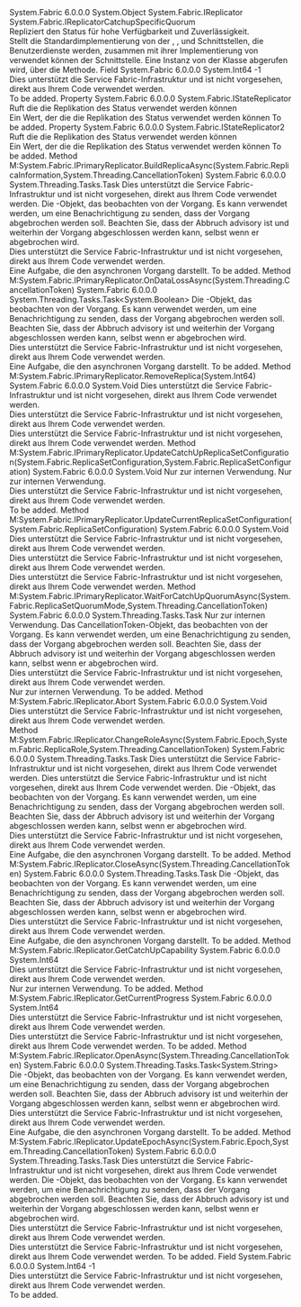 <Type Name="FabricReplicator" FullName="System.Fabric.FabricReplicator">
  <TypeSignature Language="C#" Value="public sealed class FabricReplicator : System.Fabric.IReplicator, System.Fabric.IReplicatorCatchupSpecificQuorum" />
  <TypeSignature Language="ILAsm" Value=".class public auto ansi sealed beforefieldinit FabricReplicator extends System.Object implements class System.Fabric.IPrimaryReplicator, class System.Fabric.IReplicator, class System.Fabric.IReplicatorCatchupSpecificQuorum" />
  <TypeSignature Language="DocId" Value="T:System.Fabric.FabricReplicator" />
  <TypeSignature Language="VB.NET" Value="Public NotInheritable Class FabricReplicator&#xA;Implements IReplicator, IReplicatorCatchupSpecificQuorum" />
  <TypeSignature Language="F#" Value="type FabricReplicator = class&#xA;    interface IReplicator&#xA;    interface IPrimaryReplicator&#xA;    interface IReplicatorCatchupSpecificQuorum" />
  <AssemblyInfo>
    <AssemblyName>System.Fabric</AssemblyName>
    <AssemblyVersion>6.0.0.0</AssemblyVersion>
  </AssemblyInfo>
  <Base>
    <BaseTypeName>System.Object</BaseTypeName>
  </Base>
  <Interfaces>
    <Interface>
      <InterfaceName>System.Fabric.IReplicator</InterfaceName>
    </Interface>
    <Interface>
      <InterfaceName>System.Fabric.IReplicatorCatchupSpecificQuorum</InterfaceName>
    </Interface>
  </Interfaces>
  <Docs>
    <summary>
      <para>Repliziert den Status für hohe Verfügbarkeit und Zuverlässigkeit. </para>
    </summary>
    <remarks>
      <para>Stellt die Standardimplementierung von der <see cref="T:System.Fabric.IStateReplicator" />, <see cref="T:System.Fabric.IReplicator" />, und <see cref="T:System.Fabric.IPrimaryReplicator" /> Schnittstellen, die Benutzerdienste werden, zusammen mit ihrer Implementierung von verwendet können der <see cref="T:System.Fabric.IStateProvider" /> Schnittstelle.</para>
      <para>Eine Instanz von der <see cref="T:System.Fabric.FabricReplicator" /> Klasse abgerufen wird, über die <see cref="M:System.Fabric.IStatefulServicePartition.CreateReplicator(System.Fabric.IStateProvider,System.Fabric.ReplicatorSettings)" /> Methode.</para>
    </remarks>
  </Docs>
  <Members>
    <Member MemberName="InvalidAtomicGroupId">
      <MemberSignature Language="C#" Value="public const long InvalidAtomicGroupId = -1;" />
      <MemberSignature Language="ILAsm" Value=".field public static literal int64 InvalidAtomicGroupId = (-1)" />
      <MemberSignature Language="DocId" Value="F:System.Fabric.FabricReplicator.InvalidAtomicGroupId" />
      <MemberSignature Language="VB.NET" Value="Public Const InvalidAtomicGroupId As Long  = -1" />
      <MemberSignature Language="F#" Value="val mutable InvalidAtomicGroupId : int64" Usage="System.Fabric.FabricReplicator.InvalidAtomicGroupId" />
      <MemberType>Field</MemberType>
      <AssemblyInfo>
        <AssemblyName>System.Fabric</AssemblyName>
        <AssemblyVersion>6.0.0.0</AssemblyVersion>
      </AssemblyInfo>
      <ReturnValue>
        <ReturnType>System.Int64</ReturnType>
      </ReturnValue>
      <MemberValue>-1</MemberValue>
      <Docs>
        <summary>Dies unterstützt die Service Fabric-Infrastruktur und ist nicht vorgesehen, direkt aus Ihrem Code verwendet werden.</summary>
        <remarks>To be added.</remarks>
      </Docs>
    </Member>
    <Member MemberName="StateReplicator">
      <MemberSignature Language="C#" Value="public System.Fabric.IStateReplicator StateReplicator { get; }" />
      <MemberSignature Language="ILAsm" Value=".property instance class System.Fabric.IStateReplicator StateReplicator" />
      <MemberSignature Language="DocId" Value="P:System.Fabric.FabricReplicator.StateReplicator" />
      <MemberSignature Language="VB.NET" Value="Public ReadOnly Property StateReplicator As IStateReplicator" />
      <MemberSignature Language="F#" Value="member this.StateReplicator : System.Fabric.IStateReplicator" Usage="System.Fabric.FabricReplicator.StateReplicator" />
      <MemberType>Property</MemberType>
      <AssemblyInfo>
        <AssemblyName>System.Fabric</AssemblyName>
        <AssemblyVersion>6.0.0.0</AssemblyVersion>
      </AssemblyInfo>
      <ReturnValue>
        <ReturnType>System.Fabric.IStateReplicator</ReturnType>
      </ReturnValue>
      <Docs>
        <summary>
          <para>Ruft die <see cref="T:System.Fabric.IStateReplicator" /> die Replikation des Status verwendet werden können</para>
        </summary>
        <value>Ein Wert, der die <see cref="T:System.Fabric.IStateReplicator" /> die Replikation des Status verwendet werden können</value>
        <remarks>To be added.</remarks>
      </Docs>
    </Member>
    <Member MemberName="StateReplicator2">
      <MemberSignature Language="C#" Value="public System.Fabric.IStateReplicator2 StateReplicator2 { get; }" />
      <MemberSignature Language="ILAsm" Value=".property instance class System.Fabric.IStateReplicator2 StateReplicator2" />
      <MemberSignature Language="DocId" Value="P:System.Fabric.FabricReplicator.StateReplicator2" />
      <MemberSignature Language="VB.NET" Value="Public ReadOnly Property StateReplicator2 As IStateReplicator2" />
      <MemberSignature Language="F#" Value="member this.StateReplicator2 : System.Fabric.IStateReplicator2" Usage="System.Fabric.FabricReplicator.StateReplicator2" />
      <MemberType>Property</MemberType>
      <AssemblyInfo>
        <AssemblyName>System.Fabric</AssemblyName>
        <AssemblyVersion>6.0.0.0</AssemblyVersion>
      </AssemblyInfo>
      <ReturnValue>
        <ReturnType>System.Fabric.IStateReplicator2</ReturnType>
      </ReturnValue>
      <Docs>
        <summary>
          <para>Ruft die <see cref="T:System.Fabric.IStateReplicator2" /> die Replikation des Status verwendet werden können</para>
        </summary>
        <value>Ein Wert, der die <see cref="T:System.Fabric.IStateReplicator2" /> die Replikation des Status verwendet werden können</value>
        <remarks>To be added.</remarks>
      </Docs>
    </Member>
    <Member MemberName="System.Fabric.IPrimaryReplicator.BuildReplicaAsync">
      <MemberSignature Language="C#" Value="System.Threading.Tasks.Task IPrimaryReplicator.BuildReplicaAsync (System.Fabric.ReplicaInformation replicaInfo, System.Threading.CancellationToken cancellationToken);" />
      <MemberSignature Language="ILAsm" Value=".method hidebysig newslot virtual instance class System.Threading.Tasks.Task System.Fabric.IPrimaryReplicator.BuildReplicaAsync(class System.Fabric.ReplicaInformation replicaInfo, valuetype System.Threading.CancellationToken cancellationToken) cil managed" />
      <MemberSignature Language="DocId" Value="M:System.Fabric.FabricReplicator.System#Fabric#IPrimaryReplicator#BuildReplicaAsync(System.Fabric.ReplicaInformation,System.Threading.CancellationToken)" />
      <MemberType>Method</MemberType>
      <Implements>
        <InterfaceMember>M:System.Fabric.IPrimaryReplicator.BuildReplicaAsync(System.Fabric.ReplicaInformation,System.Threading.CancellationToken)</InterfaceMember>
      </Implements>
      <AssemblyInfo>
        <AssemblyName>System.Fabric</AssemblyName>
        <AssemblyVersion>6.0.0.0</AssemblyVersion>
      </AssemblyInfo>
      <ReturnValue>
        <ReturnType>System.Threading.Tasks.Task</ReturnType>
      </ReturnValue>
      <Parameters>
        <Parameter Name="replicaInfo" Type="System.Fabric.ReplicaInformation" />
        <Parameter Name="cancellationToken" Type="System.Threading.CancellationToken" />
      </Parameters>
      <Docs>
        <param name="replicaInfo">
          <para>Dies unterstützt die Service Fabric-Infrastruktur und ist nicht vorgesehen, direkt aus Ihrem Code verwendet werden.</para>
        </param>
        <param name="cancellationToken">
          <para>Die <see cref="T:System.Threading.CancellationToken" /> -Objekt, das beobachten von der Vorgang. Es kann verwendet werden, um eine Benachrichtigung zu senden, dass der Vorgang abgebrochen werden soll. Beachten Sie, dass der Abbruch advisory ist und weiterhin der Vorgang abgeschlossen werden kann, selbst wenn er abgebrochen wird.</para>
        </param>
        <summary>Dies unterstützt die Service Fabric-Infrastruktur und ist nicht vorgesehen, direkt aus Ihrem Code verwendet werden.</summary>
        <returns>
          <para>Eine Aufgabe, die den asynchronen Vorgang darstellt.</para>
        </returns>
        <remarks>To be added.</remarks>
      </Docs>
    </Member>
    <Member MemberName="System.Fabric.IPrimaryReplicator.OnDataLossAsync">
      <MemberSignature Language="C#" Value="System.Threading.Tasks.Task&lt;bool&gt; IPrimaryReplicator.OnDataLossAsync (System.Threading.CancellationToken cancellationToken);" />
      <MemberSignature Language="ILAsm" Value=".method hidebysig newslot virtual instance class System.Threading.Tasks.Task`1&lt;bool&gt; System.Fabric.IPrimaryReplicator.OnDataLossAsync(valuetype System.Threading.CancellationToken cancellationToken) cil managed" />
      <MemberSignature Language="DocId" Value="M:System.Fabric.FabricReplicator.System#Fabric#IPrimaryReplicator#OnDataLossAsync(System.Threading.CancellationToken)" />
      <MemberType>Method</MemberType>
      <Implements>
        <InterfaceMember>M:System.Fabric.IPrimaryReplicator.OnDataLossAsync(System.Threading.CancellationToken)</InterfaceMember>
      </Implements>
      <AssemblyInfo>
        <AssemblyName>System.Fabric</AssemblyName>
        <AssemblyVersion>6.0.0.0</AssemblyVersion>
      </AssemblyInfo>
      <ReturnValue>
        <ReturnType>System.Threading.Tasks.Task&lt;System.Boolean&gt;</ReturnType>
      </ReturnValue>
      <Parameters>
        <Parameter Name="cancellationToken" Type="System.Threading.CancellationToken" />
      </Parameters>
      <Docs>
        <param name="cancellationToken">
          <para>Die <see cref="T:System.Threading.CancellationToken" /> -Objekt, das beobachten von der Vorgang. Es kann verwendet werden, um eine Benachrichtigung zu senden, dass der Vorgang abgebrochen werden soll. Beachten Sie, dass der Abbruch advisory ist und weiterhin der Vorgang abgeschlossen werden kann, selbst wenn er abgebrochen wird.</para>
        </param>
        <summary>Dies unterstützt die Service Fabric-Infrastruktur und ist nicht vorgesehen, direkt aus Ihrem Code verwendet werden.</summary>
        <returns>
          <para>Eine Aufgabe, die den asynchronen Vorgang darstellt.</para>
        </returns>
        <remarks>To be added.</remarks>
      </Docs>
    </Member>
    <Member MemberName="System.Fabric.IPrimaryReplicator.RemoveReplica">
      <MemberSignature Language="C#" Value="void IPrimaryReplicator.RemoveReplica (long replicaId);" />
      <MemberSignature Language="ILAsm" Value=".method hidebysig newslot virtual instance void System.Fabric.IPrimaryReplicator.RemoveReplica(int64 replicaId) cil managed" />
      <MemberSignature Language="DocId" Value="M:System.Fabric.FabricReplicator.System#Fabric#IPrimaryReplicator#RemoveReplica(System.Int64)" />
      <MemberSignature Language="VB.NET" Value="Sub RemoveReplica (replicaId As Long) Implements IPrimaryReplicator.RemoveReplica" />
      <MemberType>Method</MemberType>
      <Implements>
        <InterfaceMember>M:System.Fabric.IPrimaryReplicator.RemoveReplica(System.Int64)</InterfaceMember>
      </Implements>
      <AssemblyInfo>
        <AssemblyName>System.Fabric</AssemblyName>
        <AssemblyVersion>6.0.0.0</AssemblyVersion>
      </AssemblyInfo>
      <ReturnValue>
        <ReturnType>System.Void</ReturnType>
      </ReturnValue>
      <Parameters>
        <Parameter Name="replicaId" Type="System.Int64" />
      </Parameters>
      <Docs>
        <param name="replicaId">
          <para>Dies unterstützt die Service Fabric-Infrastruktur und ist nicht vorgesehen, direkt aus Ihrem Code verwendet werden.</para>
        </param>
        <summary>Dies unterstützt die Service Fabric-Infrastruktur und ist nicht vorgesehen, direkt aus Ihrem Code verwendet werden.</summary>
        <remarks>
          <para>Dies unterstützt die Service Fabric-Infrastruktur und ist nicht vorgesehen, direkt aus Ihrem Code verwendet werden.</para>
        </remarks>
      </Docs>
    </Member>
    <Member MemberName="System.Fabric.IPrimaryReplicator.UpdateCatchUpReplicaSetConfiguration">
      <MemberSignature Language="C#" Value="void IPrimaryReplicator.UpdateCatchUpReplicaSetConfiguration (System.Fabric.ReplicaSetConfiguration currentConfiguration, System.Fabric.ReplicaSetConfiguration previousConfiguration);" />
      <MemberSignature Language="ILAsm" Value=".method hidebysig newslot virtual instance void System.Fabric.IPrimaryReplicator.UpdateCatchUpReplicaSetConfiguration(class System.Fabric.ReplicaSetConfiguration currentConfiguration, class System.Fabric.ReplicaSetConfiguration previousConfiguration) cil managed" />
      <MemberSignature Language="DocId" Value="M:System.Fabric.FabricReplicator.System#Fabric#IPrimaryReplicator#UpdateCatchUpReplicaSetConfiguration(System.Fabric.ReplicaSetConfiguration,System.Fabric.ReplicaSetConfiguration)" />
      <MemberSignature Language="VB.NET" Value="Sub UpdateCatchUpReplicaSetConfiguration (currentConfiguration As ReplicaSetConfiguration, previousConfiguration As ReplicaSetConfiguration) Implements IPrimaryReplicator.UpdateCatchUpReplicaSetConfiguration" />
      <MemberType>Method</MemberType>
      <Implements>
        <InterfaceMember>M:System.Fabric.IPrimaryReplicator.UpdateCatchUpReplicaSetConfiguration(System.Fabric.ReplicaSetConfiguration,System.Fabric.ReplicaSetConfiguration)</InterfaceMember>
      </Implements>
      <AssemblyInfo>
        <AssemblyName>System.Fabric</AssemblyName>
        <AssemblyVersion>6.0.0.0</AssemblyVersion>
      </AssemblyInfo>
      <ReturnValue>
        <ReturnType>System.Void</ReturnType>
      </ReturnValue>
      <Parameters>
        <Parameter Name="currentConfiguration" Type="System.Fabric.ReplicaSetConfiguration" />
        <Parameter Name="previousConfiguration" Type="System.Fabric.ReplicaSetConfiguration" />
      </Parameters>
      <Docs>
        <param name="currentConfiguration">
          <para>Nur zur internen Verwendung.</para>
        </param>
        <param name="previousConfiguration">
          <para>Nur zur internen Verwendung.</para>
        </param>
        <summary>Dies unterstützt die Service Fabric-Infrastruktur und ist nicht vorgesehen, direkt aus Ihrem Code verwendet werden.</summary>
        <remarks>To be added.</remarks>
      </Docs>
    </Member>
    <Member MemberName="System.Fabric.IPrimaryReplicator.UpdateCurrentReplicaSetConfiguration">
      <MemberSignature Language="C#" Value="void IPrimaryReplicator.UpdateCurrentReplicaSetConfiguration (System.Fabric.ReplicaSetConfiguration currentConfiguration);" />
      <MemberSignature Language="ILAsm" Value=".method hidebysig newslot virtual instance void System.Fabric.IPrimaryReplicator.UpdateCurrentReplicaSetConfiguration(class System.Fabric.ReplicaSetConfiguration currentConfiguration) cil managed" />
      <MemberSignature Language="DocId" Value="M:System.Fabric.FabricReplicator.System#Fabric#IPrimaryReplicator#UpdateCurrentReplicaSetConfiguration(System.Fabric.ReplicaSetConfiguration)" />
      <MemberSignature Language="VB.NET" Value="Sub UpdateCurrentReplicaSetConfiguration (currentConfiguration As ReplicaSetConfiguration) Implements IPrimaryReplicator.UpdateCurrentReplicaSetConfiguration" />
      <MemberType>Method</MemberType>
      <Implements>
        <InterfaceMember>M:System.Fabric.IPrimaryReplicator.UpdateCurrentReplicaSetConfiguration(System.Fabric.ReplicaSetConfiguration)</InterfaceMember>
      </Implements>
      <AssemblyInfo>
        <AssemblyName>System.Fabric</AssemblyName>
        <AssemblyVersion>6.0.0.0</AssemblyVersion>
      </AssemblyInfo>
      <ReturnValue>
        <ReturnType>System.Void</ReturnType>
      </ReturnValue>
      <Parameters>
        <Parameter Name="currentConfiguration" Type="System.Fabric.ReplicaSetConfiguration" />
      </Parameters>
      <Docs>
        <param name="currentConfiguration">
          <para>Dies unterstützt die Service Fabric-Infrastruktur und ist nicht vorgesehen, direkt aus Ihrem Code verwendet werden.</para>
        </param>
        <summary>Dies unterstützt die Service Fabric-Infrastruktur und ist nicht vorgesehen, direkt aus Ihrem Code verwendet werden.</summary>
        <remarks>
          <para>Dies unterstützt die Service Fabric-Infrastruktur und ist nicht vorgesehen, direkt aus Ihrem Code verwendet werden.</para>
        </remarks>
      </Docs>
    </Member>
    <Member MemberName="System.Fabric.IPrimaryReplicator.WaitForCatchUpQuorumAsync">
      <MemberSignature Language="C#" Value="System.Threading.Tasks.Task IPrimaryReplicator.WaitForCatchUpQuorumAsync (System.Fabric.ReplicaSetQuorumMode quorumMode, System.Threading.CancellationToken cancellationToken);" />
      <MemberSignature Language="ILAsm" Value=".method hidebysig newslot virtual instance class System.Threading.Tasks.Task System.Fabric.IPrimaryReplicator.WaitForCatchUpQuorumAsync(valuetype System.Fabric.ReplicaSetQuorumMode quorumMode, valuetype System.Threading.CancellationToken cancellationToken) cil managed" />
      <MemberSignature Language="DocId" Value="M:System.Fabric.FabricReplicator.System#Fabric#IPrimaryReplicator#WaitForCatchUpQuorumAsync(System.Fabric.ReplicaSetQuorumMode,System.Threading.CancellationToken)" />
      <MemberType>Method</MemberType>
      <Implements>
        <InterfaceMember>M:System.Fabric.IPrimaryReplicator.WaitForCatchUpQuorumAsync(System.Fabric.ReplicaSetQuorumMode,System.Threading.CancellationToken)</InterfaceMember>
      </Implements>
      <AssemblyInfo>
        <AssemblyName>System.Fabric</AssemblyName>
        <AssemblyVersion>6.0.0.0</AssemblyVersion>
      </AssemblyInfo>
      <ReturnValue>
        <ReturnType>System.Threading.Tasks.Task</ReturnType>
      </ReturnValue>
      <Parameters>
        <Parameter Name="quorumMode" Type="System.Fabric.ReplicaSetQuorumMode" />
        <Parameter Name="cancellationToken" Type="System.Threading.CancellationToken" />
      </Parameters>
      <Docs>
        <param name="quorumMode">
          <para>Nur zur internen Verwendung.</para>
        </param>
        <param name="cancellationToken">
          <para>Das CancellationToken-Objekt, das beobachten von der Vorgang. Es kann verwendet werden, um eine Benachrichtigung zu senden, dass der Vorgang abgebrochen werden soll.
            Beachten Sie, dass der Abbruch advisory ist und weiterhin der Vorgang abgeschlossen werden kann, selbst wenn er abgebrochen wird.</para>
        </param>
        <summary>Dies unterstützt die Service Fabric-Infrastruktur und ist nicht vorgesehen, direkt aus Ihrem Code verwendet werden.</summary>
        <returns>
          <para>Nur zur internen Verwendung.</para>
        </returns>
        <remarks>To be added.</remarks>
      </Docs>
    </Member>
    <Member MemberName="System.Fabric.IReplicator.Abort">
      <MemberSignature Language="C#" Value="void IReplicator.Abort ();" />
      <MemberSignature Language="ILAsm" Value=".method hidebysig newslot virtual instance void System.Fabric.IReplicator.Abort() cil managed" />
      <MemberSignature Language="DocId" Value="M:System.Fabric.FabricReplicator.System#Fabric#IReplicator#Abort" />
      <MemberSignature Language="VB.NET" Value="Sub Abort () Implements IReplicator.Abort" />
      <MemberType>Method</MemberType>
      <Implements>
        <InterfaceMember>M:System.Fabric.IReplicator.Abort</InterfaceMember>
      </Implements>
      <AssemblyInfo>
        <AssemblyName>System.Fabric</AssemblyName>
        <AssemblyVersion>6.0.0.0</AssemblyVersion>
      </AssemblyInfo>
      <ReturnValue>
        <ReturnType>System.Void</ReturnType>
      </ReturnValue>
      <Parameters />
      <Docs>
        <summary>Dies unterstützt die Service Fabric-Infrastruktur und ist nicht vorgesehen, direkt aus Ihrem Code verwendet werden.</summary>
        <remarks />
      </Docs>
    </Member>
    <Member MemberName="System.Fabric.IReplicator.ChangeRoleAsync">
      <MemberSignature Language="C#" Value="System.Threading.Tasks.Task IReplicator.ChangeRoleAsync (System.Fabric.Epoch epoch, System.Fabric.ReplicaRole role, System.Threading.CancellationToken cancellationToken);" />
      <MemberSignature Language="ILAsm" Value=".method hidebysig newslot virtual instance class System.Threading.Tasks.Task System.Fabric.IReplicator.ChangeRoleAsync(valuetype System.Fabric.Epoch epoch, valuetype System.Fabric.ReplicaRole role, valuetype System.Threading.CancellationToken cancellationToken) cil managed" />
      <MemberSignature Language="DocId" Value="M:System.Fabric.FabricReplicator.System#Fabric#IReplicator#ChangeRoleAsync(System.Fabric.Epoch,System.Fabric.ReplicaRole,System.Threading.CancellationToken)" />
      <MemberType>Method</MemberType>
      <Implements>
        <InterfaceMember>M:System.Fabric.IReplicator.ChangeRoleAsync(System.Fabric.Epoch,System.Fabric.ReplicaRole,System.Threading.CancellationToken)</InterfaceMember>
      </Implements>
      <AssemblyInfo>
        <AssemblyName>System.Fabric</AssemblyName>
        <AssemblyVersion>6.0.0.0</AssemblyVersion>
      </AssemblyInfo>
      <ReturnValue>
        <ReturnType>System.Threading.Tasks.Task</ReturnType>
      </ReturnValue>
      <Parameters>
        <Parameter Name="epoch" Type="System.Fabric.Epoch" />
        <Parameter Name="role" Type="System.Fabric.ReplicaRole" />
        <Parameter Name="cancellationToken" Type="System.Threading.CancellationToken" />
      </Parameters>
      <Docs>
        <param name="epoch">
          <para>Dies unterstützt die Service Fabric-Infrastruktur und ist nicht vorgesehen, direkt aus Ihrem Code verwendet werden.</para>
        </param>
        <param name="role">
          <para>Dies unterstützt die Service Fabric-Infrastruktur und ist nicht vorgesehen, direkt aus Ihrem Code verwendet werden.</para>
        </param>
        <param name="cancellationToken">
          <para>Die <see cref="T:System.Threading.CancellationToken" /> -Objekt, das beobachten von der Vorgang. Es kann verwendet werden, um eine Benachrichtigung zu senden, dass der Vorgang abgebrochen werden soll. Beachten Sie, dass der Abbruch advisory ist und weiterhin der Vorgang abgeschlossen werden kann, selbst wenn er abgebrochen wird.</para>
        </param>
        <summary>Dies unterstützt die Service Fabric-Infrastruktur und ist nicht vorgesehen, direkt aus Ihrem Code verwendet werden.</summary>
        <returns>
          <para>Eine Aufgabe, die den asynchronen Vorgang darstellt.</para>
        </returns>
        <remarks>To be added.</remarks>
      </Docs>
    </Member>
    <Member MemberName="System.Fabric.IReplicator.CloseAsync">
      <MemberSignature Language="C#" Value="System.Threading.Tasks.Task IReplicator.CloseAsync (System.Threading.CancellationToken cancellationToken);" />
      <MemberSignature Language="ILAsm" Value=".method hidebysig newslot virtual instance class System.Threading.Tasks.Task System.Fabric.IReplicator.CloseAsync(valuetype System.Threading.CancellationToken cancellationToken) cil managed" />
      <MemberSignature Language="DocId" Value="M:System.Fabric.FabricReplicator.System#Fabric#IReplicator#CloseAsync(System.Threading.CancellationToken)" />
      <MemberType>Method</MemberType>
      <Implements>
        <InterfaceMember>M:System.Fabric.IReplicator.CloseAsync(System.Threading.CancellationToken)</InterfaceMember>
      </Implements>
      <AssemblyInfo>
        <AssemblyName>System.Fabric</AssemblyName>
        <AssemblyVersion>6.0.0.0</AssemblyVersion>
      </AssemblyInfo>
      <ReturnValue>
        <ReturnType>System.Threading.Tasks.Task</ReturnType>
      </ReturnValue>
      <Parameters>
        <Parameter Name="cancellationToken" Type="System.Threading.CancellationToken" />
      </Parameters>
      <Docs>
        <param name="cancellationToken">
          <para>Die <see cref="T:System.Threading.CancellationToken" /> -Objekt, das beobachten von der Vorgang. Es kann verwendet werden, um eine Benachrichtigung zu senden, dass der Vorgang abgebrochen werden soll. Beachten Sie, dass der Abbruch advisory ist und weiterhin der Vorgang abgeschlossen werden kann, selbst wenn er abgebrochen wird.</para>
        </param>
        <summary>Dies unterstützt die Service Fabric-Infrastruktur und ist nicht vorgesehen, direkt aus Ihrem Code verwendet werden.</summary>
        <returns>
          <para>Eine Aufgabe, die den asynchronen Vorgang darstellt.</para>
        </returns>
        <remarks>To be added.</remarks>
      </Docs>
    </Member>
    <Member MemberName="System.Fabric.IReplicator.GetCatchUpCapability">
      <MemberSignature Language="C#" Value="long IReplicator.GetCatchUpCapability ();" />
      <MemberSignature Language="ILAsm" Value=".method hidebysig newslot virtual instance int64 System.Fabric.IReplicator.GetCatchUpCapability() cil managed" />
      <MemberSignature Language="DocId" Value="M:System.Fabric.FabricReplicator.System#Fabric#IReplicator#GetCatchUpCapability" />
      <MemberSignature Language="VB.NET" Value="Function GetCatchUpCapability () As Long Implements IReplicator.GetCatchUpCapability" />
      <MemberType>Method</MemberType>
      <Implements>
        <InterfaceMember>M:System.Fabric.IReplicator.GetCatchUpCapability</InterfaceMember>
      </Implements>
      <AssemblyInfo>
        <AssemblyName>System.Fabric</AssemblyName>
        <AssemblyVersion>6.0.0.0</AssemblyVersion>
      </AssemblyInfo>
      <ReturnValue>
        <ReturnType>System.Int64</ReturnType>
      </ReturnValue>
      <Parameters />
      <Docs>
        <summary>Dies unterstützt die Service Fabric-Infrastruktur und ist nicht vorgesehen, direkt aus Ihrem Code verwendet werden.</summary>
        <returns>
          <para>Nur zur internen Verwendung.</para>
        </returns>
        <remarks>To be added.</remarks>
      </Docs>
    </Member>
    <Member MemberName="System.Fabric.IReplicator.GetCurrentProgress">
      <MemberSignature Language="C#" Value="long IReplicator.GetCurrentProgress ();" />
      <MemberSignature Language="ILAsm" Value=".method hidebysig newslot virtual instance int64 System.Fabric.IReplicator.GetCurrentProgress() cil managed" />
      <MemberSignature Language="DocId" Value="M:System.Fabric.FabricReplicator.System#Fabric#IReplicator#GetCurrentProgress" />
      <MemberSignature Language="VB.NET" Value="Function GetCurrentProgress () As Long Implements IReplicator.GetCurrentProgress" />
      <MemberType>Method</MemberType>
      <Implements>
        <InterfaceMember>M:System.Fabric.IReplicator.GetCurrentProgress</InterfaceMember>
      </Implements>
      <AssemblyInfo>
        <AssemblyName>System.Fabric</AssemblyName>
        <AssemblyVersion>6.0.0.0</AssemblyVersion>
      </AssemblyInfo>
      <ReturnValue>
        <ReturnType>System.Int64</ReturnType>
      </ReturnValue>
      <Parameters />
      <Docs>
        <summary>Dies unterstützt die Service Fabric-Infrastruktur und ist nicht vorgesehen, direkt aus Ihrem Code verwendet werden.</summary>
        <returns>
          <para>Dies unterstützt die Service Fabric-Infrastruktur und ist nicht vorgesehen, direkt aus Ihrem Code verwendet werden.</para>
        </returns>
        <remarks>To be added.</remarks>
      </Docs>
    </Member>
    <Member MemberName="System.Fabric.IReplicator.OpenAsync">
      <MemberSignature Language="C#" Value="System.Threading.Tasks.Task&lt;string&gt; IReplicator.OpenAsync (System.Threading.CancellationToken cancellationToken);" />
      <MemberSignature Language="ILAsm" Value=".method hidebysig newslot virtual instance class System.Threading.Tasks.Task`1&lt;string&gt; System.Fabric.IReplicator.OpenAsync(valuetype System.Threading.CancellationToken cancellationToken) cil managed" />
      <MemberSignature Language="DocId" Value="M:System.Fabric.FabricReplicator.System#Fabric#IReplicator#OpenAsync(System.Threading.CancellationToken)" />
      <MemberType>Method</MemberType>
      <Implements>
        <InterfaceMember>M:System.Fabric.IReplicator.OpenAsync(System.Threading.CancellationToken)</InterfaceMember>
      </Implements>
      <AssemblyInfo>
        <AssemblyName>System.Fabric</AssemblyName>
        <AssemblyVersion>6.0.0.0</AssemblyVersion>
      </AssemblyInfo>
      <ReturnValue>
        <ReturnType>System.Threading.Tasks.Task&lt;System.String&gt;</ReturnType>
      </ReturnValue>
      <Parameters>
        <Parameter Name="cancellationToken" Type="System.Threading.CancellationToken" />
      </Parameters>
      <Docs>
        <param name="cancellationToken">
          <para>Die <see cref="T:System.Threading.CancellationToken" /> -Objekt, das beobachten von der Vorgang. Es kann verwendet werden, um eine Benachrichtigung zu senden, dass der Vorgang abgebrochen werden soll. Beachten Sie, dass der Abbruch advisory ist und weiterhin der Vorgang abgeschlossen werden kann, selbst wenn er abgebrochen wird.</para>
        </param>
        <summary>Dies unterstützt die Service Fabric-Infrastruktur und ist nicht vorgesehen, direkt aus Ihrem Code verwendet werden.</summary>
        <returns>
          <para>Eine Aufgabe, die den asynchronen Vorgang darstellt.</para>
        </returns>
        <remarks>To be added.</remarks>
      </Docs>
    </Member>
    <Member MemberName="System.Fabric.IReplicator.UpdateEpochAsync">
      <MemberSignature Language="C#" Value="System.Threading.Tasks.Task IReplicator.UpdateEpochAsync (System.Fabric.Epoch epoch, System.Threading.CancellationToken cancellationToken);" />
      <MemberSignature Language="ILAsm" Value=".method hidebysig newslot virtual instance class System.Threading.Tasks.Task System.Fabric.IReplicator.UpdateEpochAsync(valuetype System.Fabric.Epoch epoch, valuetype System.Threading.CancellationToken cancellationToken) cil managed" />
      <MemberSignature Language="DocId" Value="M:System.Fabric.FabricReplicator.System#Fabric#IReplicator#UpdateEpochAsync(System.Fabric.Epoch,System.Threading.CancellationToken)" />
      <MemberType>Method</MemberType>
      <Implements>
        <InterfaceMember>M:System.Fabric.IReplicator.UpdateEpochAsync(System.Fabric.Epoch,System.Threading.CancellationToken)</InterfaceMember>
      </Implements>
      <AssemblyInfo>
        <AssemblyName>System.Fabric</AssemblyName>
        <AssemblyVersion>6.0.0.0</AssemblyVersion>
      </AssemblyInfo>
      <ReturnValue>
        <ReturnType>System.Threading.Tasks.Task</ReturnType>
      </ReturnValue>
      <Parameters>
        <Parameter Name="epoch" Type="System.Fabric.Epoch" />
        <Parameter Name="cancellationToken" Type="System.Threading.CancellationToken" />
      </Parameters>
      <Docs>
        <param name="epoch">
          <para>Dies unterstützt die Service Fabric-Infrastruktur und ist nicht vorgesehen, direkt aus Ihrem Code verwendet werden.</para>
        </param>
        <param name="cancellationToken">
          <para>Die <see cref="T:System.Threading.CancellationToken" /> -Objekt, das beobachten von der Vorgang. Es kann verwendet werden, um eine Benachrichtigung zu senden, dass der Vorgang abgebrochen werden soll. Beachten Sie, dass der Abbruch advisory ist und weiterhin der Vorgang abgeschlossen werden kann, selbst wenn er abgebrochen wird.</para>
        </param>
        <summary>Dies unterstützt die Service Fabric-Infrastruktur und ist nicht vorgesehen, direkt aus Ihrem Code verwendet werden.</summary>
        <returns>
          <para>Dies unterstützt die Service Fabric-Infrastruktur und ist nicht vorgesehen, direkt aus Ihrem Code verwendet werden.</para>
        </returns>
        <remarks>To be added.</remarks>
      </Docs>
    </Member>
    <Member MemberName="UnknownSequenceNumber">
      <MemberSignature Language="C#" Value="public const long UnknownSequenceNumber = -1;" />
      <MemberSignature Language="ILAsm" Value=".field public static literal int64 UnknownSequenceNumber = (-1)" />
      <MemberSignature Language="DocId" Value="F:System.Fabric.FabricReplicator.UnknownSequenceNumber" />
      <MemberSignature Language="VB.NET" Value="Public Const UnknownSequenceNumber As Long  = -1" />
      <MemberSignature Language="F#" Value="val mutable UnknownSequenceNumber : int64" Usage="System.Fabric.FabricReplicator.UnknownSequenceNumber" />
      <MemberType>Field</MemberType>
      <AssemblyInfo>
        <AssemblyName>System.Fabric</AssemblyName>
        <AssemblyVersion>6.0.0.0</AssemblyVersion>
      </AssemblyInfo>
      <ReturnValue>
        <ReturnType>System.Int64</ReturnType>
      </ReturnValue>
      <MemberValue>-1</MemberValue>
      <Docs>
        <summary>Dies unterstützt die Service Fabric-Infrastruktur und ist nicht vorgesehen, direkt aus Ihrem Code verwendet werden.</summary>
        <remarks>To be added.</remarks>
      </Docs>
    </Member>
  </Members>
</Type>